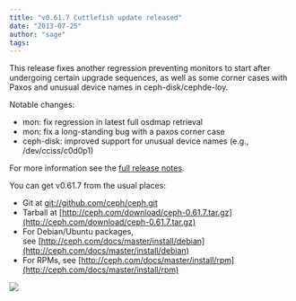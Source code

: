 ```yaml
---
title: "v0.61.7 Cuttlefish update released"
date: "2013-07-25"
author: "sage"
tags: 
---
```


This release fixes another regression preventing monitors to start after undergoing certain upgrade sequences, as well as some corner cases with Paxos and unusual device names in ceph-disk/cephde-loy.

Notable changes:

- mon: fix regression in latest full osdmap retrieval
- mon: fix a long-standing bug with a paxos corner case
- ceph-disk: improved support for unusual device names (e.g., /dev/cciss/c0d0p1)

For more information see the [full release notes](http://ceph.com/docs/master/release-notes/#v0-61-7-cuttlefish).

You can get v0.61.7 from the usual places:

- Git at [git://github.com/ceph/ceph.git](http://github.com/ceph/ceph)
- Tarball at [http://ceph.com/download/ceph-0.61.7.tar.gz](http://ceph.com/download/ceph-0.61.7.tar.gz)
- For Debian/Ubuntu packages, see [http://ceph.com/docs/master/install/debian](http://ceph.com/docs/master/install/debian)
- For RPMs, see [http://ceph.com/docs/master/install/rpm](http://ceph.com/docs/master/install/rpm)

![](http://track.hubspot.com/__ptq.gif?a=268973&k=14&bu=http://ceph.com&r=http://ceph.com/releases/v0-61-7-cuttlefish-update-released/&bvt=rss&p=wordpress)
